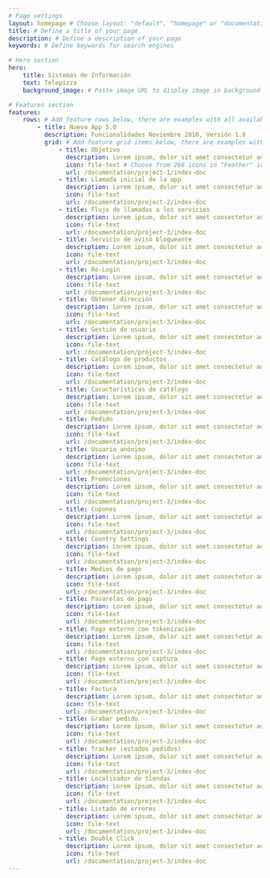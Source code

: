 ```yaml
---
# Page settings
layout: homepage # Choose layout: "default", "homepage" or "documentation-archive"
title: # Define a title of your page
description: # Define a description of your page
keywords: # Define keywords for search engines

# Hero section
hero:
    title: Sistemas de Información
    text: Telepizza
    background_image: # Paste image URL to display image in background of hero section

# Features section
features:
    rows: # Add feature rows below, there are examples with all available options
        - title: Nueva App 5.0
          description: Funcionalidades Noviembre 2016, Versión 1.0
          grid: # Add feature grid items below, there are examples with all available options
              - title: Objetivo
                description: Lorem ipsum, dolor sit amet consectetur adipisicing elit. Provident iste voluptas sunt eligendi sit dolorem blanditiis nostrum, fuga ducimus enim? Ut temporibus.
                icon: file-text # Choose from 266 icons in "Feather" icon set, list of all icons is available here - https://feathericons.com
                url: /documentation/project-1/index-doc
              - title: Llamada inicial de la app
                description: Lorem ipsum, dolor sit amet consectetur adipisicing elit. Provident iste voluptas sunt eligendi sit dolorem blanditiis nostrum, fuga ducimus enim? Ut temporibus.
                icon: file-text
                url: /documentation/project-2/index-doc
              - title: Flujo de llamadas a los servicios 
                description: Lorem ipsum, dolor sit amet consectetur adipisicing elit. Provident iste voluptas sunt eligendi sit dolorem blanditiis nostrum, fuga ducimus enim? Ut temporibus.
                icon: file-text
                url: /documentation/project-3/index-doc
              - title: Servicio de aviso bloqueante
                description: Lorem ipsum, dolor sit amet consectetur adipisicing elit. Provident iste voluptas sunt eligendi sit dolorem blanditiis nostrum, fuga ducimus enim? Ut temporibus.
                icon: file-text
                url: /documentation/project-3/index-doc
              - title: Re-Login
                description: Lorem ipsum, dolor sit amet consectetur adipisicing elit. Provident iste voluptas sunt eligendi sit dolorem blanditiis nostrum, fuga ducimus enim? Ut temporibus.
                icon: file-text
                url: /documentation/project-3/index-doc
              - title: Obtener dirección
                description: Lorem ipsum, dolor sit amet consectetur adipisicing elit. Provident iste voluptas sunt eligendi sit dolorem blanditiis nostrum, fuga ducimus enim? Ut temporibus.
                icon: file-text
                url: /documentation/project-3/index-doc
              - title: Gestión de usuario
                description: Lorem ipsum, dolor sit amet consectetur adipisicing elit. Provident iste voluptas sunt eligendi sit dolorem blanditiis nostrum, fuga ducimus enim? Ut temporibus.
                icon: file-text
                url: /documentation/project-3/index-doc
              - title: Catálogo de productos
                description: Lorem ipsum, dolor sit amet consectetur adipisicing elit. Provident iste voluptas sunt eligendi sit dolorem blanditiis nostrum, fuga ducimus enim? Ut temporibus.
                icon: file-text
                url: /documentation/project-3/index-doc
              - title: Características de catálogo
                description: Lorem ipsum, dolor sit amet consectetur adipisicing elit. Provident iste voluptas sunt eligendi sit dolorem blanditiis nostrum, fuga ducimus enim? Ut temporibus.
                icon: file-text
                url: /documentation/project-3/index-doc
              - title: Pedido
                description: Lorem ipsum, dolor sit amet consectetur adipisicing elit. Provident iste voluptas sunt eligendi sit dolorem blanditiis nostrum, fuga ducimus enim? Ut temporibus.
                icon: file-text
                url: /documentation/project-3/index-doc
              - title: Usuario anónimo
                description: Lorem ipsum, dolor sit amet consectetur adipisicing elit. Provident iste voluptas sunt eligendi sit dolorem blanditiis nostrum, fuga ducimus enim? Ut temporibus.
                icon: file-text
                url: /documentation/project-3/index-doc
              - title: Promociones
                description: Lorem ipsum, dolor sit amet consectetur adipisicing elit. Provident iste voluptas sunt eligendi sit dolorem blanditiis nostrum, fuga ducimus enim? Ut temporibus.
                icon: file-text
                url: /documentation/project-3/index-doc
              - title: Cupones
                description: Lorem ipsum, dolor sit amet consectetur adipisicing elit. Provident iste voluptas sunt eligendi sit dolorem blanditiis nostrum, fuga ducimus enim? Ut temporibus.
                icon: file-text
                url: /documentation/project-3/index-doc
              - title: Country Settings
                description: Lorem ipsum, dolor sit amet consectetur adipisicing elit. Provident iste voluptas sunt eligendi sit dolorem blanditiis nostrum, fuga ducimus enim? Ut temporibus.
                icon: file-text
                url: /documentation/project-3/index-doc
              - title: Medios de pago
                description: Lorem ipsum, dolor sit amet consectetur adipisicing elit. Provident iste voluptas sunt eligendi sit dolorem blanditiis nostrum, fuga ducimus enim? Ut temporibus.
                icon: file-text
                url: /documentation/project-3/index-doc
              - title: Pasarelas de pago
                description: Lorem ipsum, dolor sit amet consectetur adipisicing elit. Provident iste voluptas sunt eligendi sit dolorem blanditiis nostrum, fuga ducimus enim? Ut temporibus.
                icon: file-text
                url: /documentation/project-3/index-doc
              - title: Pago externo con tokenización
                description: Lorem ipsum, dolor sit amet consectetur adipisicing elit. Provident iste voluptas sunt eligendi sit dolorem blanditiis nostrum, fuga ducimus enim? Ut temporibus.
                icon: file-text
                url: /documentation/project-3/index-doc
              - title: Pago externo con captura
                description: Lorem ipsum, dolor sit amet consectetur adipisicing elit. Provident iste voluptas sunt eligendi sit dolorem blanditiis nostrum, fuga ducimus enim? Ut temporibus.
                icon: file-text
                url: /documentation/project-3/index-doc
              - title: Factura
                description: Lorem ipsum, dolor sit amet consectetur adipisicing elit. Provident iste voluptas sunt eligendi sit dolorem blanditiis nostrum, fuga ducimus enim? Ut temporibus.
                icon: file-text
                url: /documentation/project-3/index-doc
              - title: Grabar pedido
                description: Lorem ipsum, dolor sit amet consectetur adipisicing elit. Provident iste voluptas sunt eligendi sit dolorem blanditiis nostrum, fuga ducimus enim? Ut temporibus.
                icon: file-text
                url: /documentation/project-3/index-doc
              - title: Tracker (estados pedidos)
                description: Lorem ipsum, dolor sit amet consectetur adipisicing elit. Provident iste voluptas sunt eligendi sit dolorem blanditiis nostrum, fuga ducimus enim? Ut temporibus.
                icon: file-text
                url: /documentation/project-3/index-doc
              - title: Localizador de tiendas
                description: Lorem ipsum, dolor sit amet consectetur adipisicing elit. Provident iste voluptas sunt eligendi sit dolorem blanditiis nostrum, fuga ducimus enim? Ut temporibus.
                icon: file-text
                url: /documentation/project-3/index-doc
              - title: Listado de errores
                description: Lorem ipsum, dolor sit amet consectetur adipisicing elit. Provident iste voluptas sunt eligendi sit dolorem blanditiis nostrum, fuga ducimus enim? Ut temporibus.
                icon: file-text
                url: /documentation/project-3/index-doc
              - title: Double Click
                description: Lorem ipsum, dolor sit amet consectetur adipisicing elit. Provident iste voluptas sunt eligendi sit dolorem blanditiis nostrum, fuga ducimus enim? Ut temporibus.
                icon: file-text
                url: /documentation/project-3/index-doc
---
```

